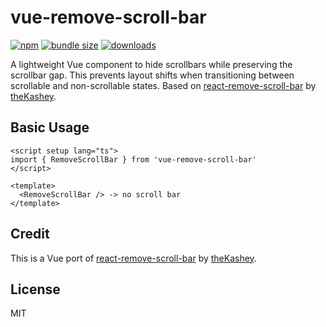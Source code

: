 # vue-remove-scroll-bar

[![npm](https://img.shields.io/npm/v/vue-remove-scroll-bar.svg)](https://www.npmjs.com/package/vue-remove-scroll-bar)
[![bundle size](https://badgen.net/bundlephobia/minzip/vue-remove-scroll-bar)](https://bundlephobia.com/result?p=vue-remove-scroll-bar)
[![downloads](https://badgen.net/npm/dm/vue-remove-scroll-bar)](https://www.npmtrends.com/vue-remove-scroll-bar)

A lightweight Vue component to hide scrollbars while preserving the scrollbar gap. This prevents layout shifts when transitioning between scrollable and non-scrollable states. Based on [react-remove-scroll-bar](https://github.com/theKashey/react-remove-scroll-bar) by [theKashey](https://github.com/theKashey).

## Basic Usage

```vue
<script setup lang="ts">
import { RemoveScrollBar } from 'vue-remove-scroll-bar'
</script>

<template>
  <RemoveScrollBar /> -> no scroll bar
</template>
```

## Credit

This is a Vue port of [react-remove-scroll-bar](https://github.com/theKashey/react-remove-scroll-bar) by [theKashey](https://github.com/theKashey).

## License

MIT
